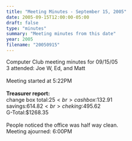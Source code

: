 ```yaml
---
title: "Meeting Minutes - September 15, 2005"
date: 2005-09-15T12:00:00-05:00
draft: false
type: "minutes"
summary: "Meeting minutes from this date"
year: 2005
filename: "20050915"
---
```


Computer Club meeting minutes for 09/15/05<br>
   3 attended: Joe W, Ed, and Matt<br>
<br>
Meeting started at 5:22PM<br>
<br>
<b>Treasurer report:</b><br>
change box total:$25<br>
cash box:$132.91<br>
savings:$614.82<br>
cheking:$495.62<br>
G-Total:$1268.35<br>
<br>
People noticed the office was half way clean.<br>
Meeting ajourned: 6:00PM<br>
